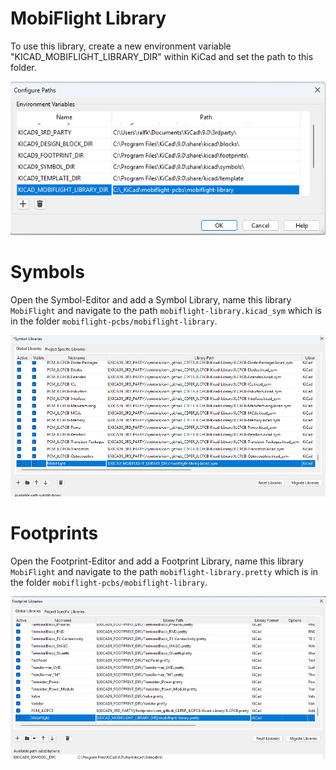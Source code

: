 # MobiFlight Library
To use this library, create a new environment variable "KICAD_MOBIFLIGHT_LIBRARY_DIR" within KiCad and set the path to this folder.

![image](path_library.png)

# Symbols
Open the Symbol-Editor and add a Symbol Library, name this library `MobiFlight` and navigate to the path `mobiflight-library.kicad_sym` which is in the folder `mobiflight-pcbs/mobiflight-library`.

![image](path_symbol_library.png)

# Footprints

Open the Footprint-Editor and add a Footprint Library, name this library `MobiFlight` and navigate to the path `mobiflight-library.pretty` which is in the folder `mobiflight-pcbs/mobiflight-library`.

![image](path_footprint_library.png)
